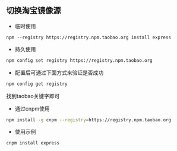 ## 切换淘宝镜像源
- 临时使用
```
npm --registry https://registry.npm.taobao.org install express
```
- 持久使用
```bash
npm config set registry https://registry.npm.taobao.org
```
- 配置后可通过下面方式来验证是否成功
```bash
npm config get registry
```
找到taobao关键字即可

- 通过cnpm使用
```bash
npm install -g cnpm --registry=https://registry.npm.taobao.org
```
- 使用示例
```bash
cnpm install express
```
